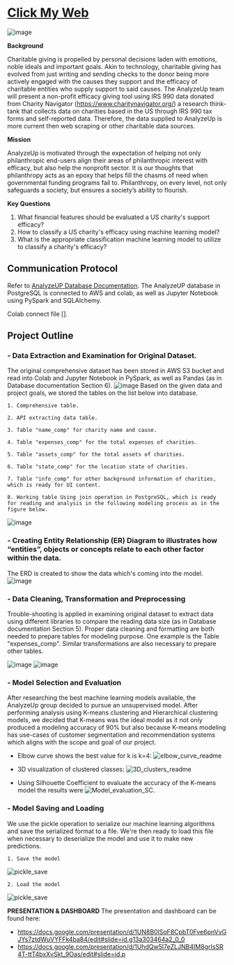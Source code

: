# [Click My Web](https://hankai26.github.io/AnalyzeUP_UI/)
![image](https://user-images.githubusercontent.com/99574730/174512227-0ebd47b8-fe8b-48bd-9b78-500b7ed4847b.png)


**Background**  

Charitable giving is propelled by personal decisions laden with emotions, noble ideals and important goals. Akin to technology, charitable giving has evolved from just writing and sending checks to the donor being more actively engaged with the causes they support and the efficacy of charitable entities who supply support to said causes. The AnalyzeUp team will present a non-profit efficacy giving tool using IRS 990 data donated from Charity Navigator (https://www.charitynavigator.org/) a research think-tank that collects data on charities based in the US through IRS 990 tax forms and self-reported data. Therefore, the data supplied to AnalyzeUp is more current then web scraping or other charitable data sources. 

**Mission**

AnalyzeUp is motivated through the expectation of helping not only philanthropic end-users align their areas of philanthropic interest with efficacy, but also help the nonprofit sector. It is our thoughts that philanthropy acts as an epoxy that helps fill the chasms of need when governmental funding programs fail to. Philanthropy, on every level, not only safeguards a society, but ensures a society’s ability to flourish. 


**Key Questions**
1) What financial features should be evaluated a US charity's support efficacy?
2) How to classify a US charity's efficacy using  machine learning model?
3) What is the appropriate classification machine learning model to utilize to classify a charity's efficacy? 

## Communication Protocol
Refer to [AnalyzeUP Database Documentation](https://hankai26.github.io/AnalyzeUP_UI/).
The AnalyzeUP database in PostgreSQL is connected to AWS and colab, as well as Jupyter Notebook using PySpark and SQLAlchemy.

Colab connect file [].

## Project Outline

### - Data Extraction and Examination for Original Dataset.
The original comprehensive dataset has been stored in AWS S3 bucket and read into Colab and Jupyter Notebook in PySpark, as well as Pandas (as in Database documentation Section 6). 
![image](https://github.com/kyliekwann/FinalProject/blob/hankai26/Image/Read_Comp_Table.png)
Based on the given data and project goals, we stored the tables on the list below into database.
    
    1. Comprehensive table.

    2. API extracting data table.

    3. Table "name_comp" for charity name and cause.

    4. Table "expenses_comp" for the total expenses of charities.

    5. Table "assets_comp" for the total assets of charities.

    6. Table "state_comp" for the location state of charities.

    7. Table "info_comp" for other background information of charities, which is ready for UI content.
    
    8. Working table Using join operation in PostgreSQL, which is ready for reading and analysis in the following modeling process as in the figure below.
![image](https://github.com/kyliekwann/FinalProject/blob/hankai26/Image/working_table.png)  






### - Creating Entity Relationship (ER) Diagram to illustrates how “entities”, objects or concepts relate to each other factor within the data.
The ERD is created to show the data which's coming into the model.
![image](https://github.com/kyliekwann/FinalProject/blob/hankai26/DB_ERD.png)






### - Data Cleaning, Transformation and Preprocessing
Trouble-shooting is applied in examining original dataset to extract data using different libraries to compare the reading data size (as in Database documentation Section 5). Proper data cleaning and formatting are both needed to prepare tables for modeling purpose. One example is the Table "expenses_comp". Similar transformations are also necessary to prepare other tables.

![image](https://github.com/kyliekwann/FinalProject/blob/hankai26/Image/data_formatting1.png)
![image](https://github.com/kyliekwann/FinalProject/blob/hankai26/Image/data_formatting2.png)

### - Model Selection and Evaluation
After researching the best machine learning models available, the AnalyzeUp group decided to pursue an unsupervised model. After performing analysis using K-means clustering and Hierarchical clustering models, we decided that K-means was the ideal model as it not only produced a modeling accuracy of 90% but also because K-means modeling has use-cases of customer segmentation and recommendation systems which aligns with the scope and goal of our project. 

* Elbow curve shows the best value for k is k=4:
![elbow_curve_readme](https://github.com/kyliekwann/FinalProject/blob/main/Image/elbow_curve_readme.png?raw=true)

* 3D visualization of clustered classes:
![3D_clusters_readme](https://github.com/kyliekwann/FinalProject/blob/main/Image/3D_clusters_readme.png?raw=true)

* Using Silhouette Coefficient to evaluate the accuracy of the K-means model the results were
![Model_evaluation_SC](https://github.com/kyliekwann/FinalProject/blob/main/Image/Model_evaluation_SC.png?raw=true).






### - Model Saving and Loading
We use the pickle operation to serialize our machine learning algorithms and save the serialized format to a file. We're then ready to load this file when necessary to deserialize the model and use it to make new predictions.

    1. Save the model   
![pickle_save](https://github.com/kyliekwann/FinalProject/blob/hankai26/Image/pickle_save.png?raw=true)

    2. Load the model   
![pickle_save](https://github.com/kyliekwann/FinalProject/blob/hankai26/Image/pickle_load.png?raw=true)






**PRESENTATION & DASHBOARD**
The presentation and dashboard can be found here: 
* https://docs.google.com/presentation/d/1UN8B0lSqF8CpbT0Fve6pnVvGJYs7ztdWuVYFFk4ba84/edit#slide=id.g13a303464a2_0_0
* https://docs.google.com/presentation/d/1UhdQw5l7eZLJNB4IM8grIsSR4T-ttT4bxXvSkt_9Oas/edit#slide=id.p

